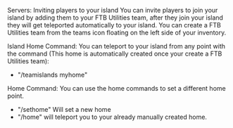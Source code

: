 Servers:
Inviting players to your island
You can invite players to join your island by adding them to your FTB Utilities team, after they join your island they will get teleported automatically to your island.
You can create a FTB Utilities team from the teams icon floating on the left side of your inventory.

Island Home Command:
You can teleport to your island from any point with the command (This home is automatically created once your create a FTB Utilities team):
- "/teamislands myhome"

Home Command:
You can use the home commands to set a different home point.
- "/sethome" Will set a new home
- "/home" will teleport you to your already manually created home.